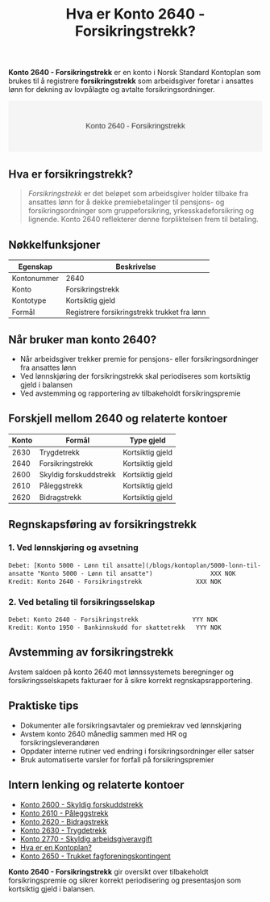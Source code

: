 ﻿---
title: "Hva er Konto 2640 - Forsikringstrekk?"
seoTitle: "Konto 2640 | Forsikringstrekk | Kontoplan"
description: "Konto 2640 brukes til å registrere forsikringstrekk i ansattes lønn for dekning av lovpålagte og avtalte forsikringsordninger, som kortsiktig gjeld frem til betaling. Lær når kontoen benyttes, bokføring og avstemming."
summary: "Konto 2640: forsikringstrekk trukket fra lønn. Bruk, bokføring og avstemming."
---

**Konto 2640 - Forsikringstrekk** er en konto i Norsk Standard Kontoplan som brukes til å registrere **forsikringstrekk** som arbeidsgiver foretar i ansattes lønn for dekning av lovpålagte og avtalte forsikringsordninger.

![Illustrasjon av konto 2640 Forsikringstrekk](2640-forsikringstrekk-image.svg)

## Hva er forsikringstrekk?

> *Forsikringstrekk* er det beløpet som arbeidsgiver holder tilbake fra ansattes lønn for å dekke premiebetalinger til pensjons- og forsikringsordninger som gruppeforsikring, yrkesskadeforsikring og lignende. Konto 2640 reflekterer denne forpliktelsen frem til betaling.

## Nøkkelfunksjoner

| Egenskap      | Beskrivelse                                         |
|---------------|-----------------------------------------------------|
| Kontonummer   | 2640                                                |
| Konto         | Forsikringstrekk                                    |
| Kontotype     | Kortsiktig gjeld                                    |
| Formål        | Registrere forsikringstrekk trukket fra lønn        |

## Når bruker man konto 2640?

* Når arbeidsgiver trekker premie for pensjons- eller forsikringsordninger fra ansattes lønn
* Ved lønnskjøring der forsikringstrekk skal periodiseres som kortsiktig gjeld i balansen
* Ved avstemming og rapportering av tilbakeholdt forsikringspremie

## Forskjell mellom 2640 og relaterte kontoer

| Konto  | Formål                                       | Type gjeld       |
|--------|----------------------------------------------|------------------|
| 2630   | Trygdetrekk                                  | Kortsiktig gjeld |
| 2640   | Forsikringstrekk                             | Kortsiktig gjeld |
| 2600   | Skyldig forskuddstrekk                       | Kortsiktig gjeld |
| 2610   | Påleggstrekk                                 | Kortsiktig gjeld |
| 2620   | Bidragstrekk                                 | Kortsiktig gjeld |

## Regnskapsføring av forsikringstrekk

### 1. Ved lønnskjøring og avsetning

```plaintext
Debet: [Konto 5000 - Lønn til ansatte](/blogs/kontoplan/5000-lonn-til-ansatte "Konto 5000 - Lønn til ansatte")                XXX NOK
Kredit: Konto 2640 - Forsikringstrekk               XXX NOK
```

### 2. Ved betaling til forsikringsselskap

```plaintext
Debet: Konto 2640 - Forsikringstrekk               YYY NOK
Kredit: Konto 1950 - Bankinnskudd for skattetrekk   YYY NOK
```

## Avstemming av forsikringstrekk

Avstem saldoen på konto 2640 mot lønnssystemets beregninger og forsikringsselskapets fakturaer for å sikre korrekt regnskapsrapportering.

## Praktiske tips

* Dokumenter alle forsikringsavtaler og premiekrav ved lønnskjøring
* Avstem konto 2640 månedlig sammen med HR og forsikringsleverandøren
* Oppdater interne rutiner ved endring i forsikringsordninger eller satser
* Bruk automatiserte varsler for forfall på forsikringspremier

## Intern lenking og relaterte kontoer

* [Konto 2600 - Skyldig forskuddstrekk](/blogs/kontoplan/2600-forskuddstrekk "Konto 2600 - Skyldig forskuddstrekk")
* [Konto 2610 - Påleggstrekk](/blogs/kontoplan/2610-paalleggstrekk "Konto 2610 - Påleggstrekk")
* [Konto 2620 - Bidragstrekk](/blogs/kontoplan/2620-bidragstrekk "Konto 2620 - Bidragstrekk")
* [Konto 2630 - Trygdetrekk](/blogs/kontoplan/2630-trygdetrekk "Konto 2630 - Trygdetrekk")
* [Konto 2770 - Skyldig arbeidsgiveravgift](/blogs/kontoplan/2770-skyldig-arbeidsgiveravgift "Konto 2770 - Skyldig arbeidsgiveravgift")
 * [Hva er en Kontoplan?](/blogs/regnskap/hva-er-kontoplan "Hva er en Kontoplan? Komplett Guide til Kontoplaner i Norsk Regnskap")
 * [Konto 2650 - Trukket fagforeningskontingent](/blogs/kontoplan/2650-trukket-fagforeningskontingent "Konto 2650 - Trukket fagforeningskontingent")

**Konto 2640 - Forsikringstrekk** gir oversikt over tilbakeholdt forsikringspremie og sikrer korrekt periodisering og presentasjon som kortsiktig gjeld i balansen.






